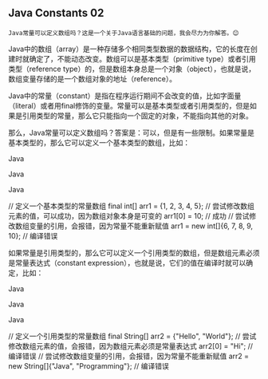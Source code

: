 ## Java Constants 02

`Java常量可以定义数组吗？这是一个关于Java语言基础的问题，我会尽力为你解答。😊`

Java中的数组（array）是一种存储多个相同类型数据的数据结构，它的长度在创建时就确定了，不能动态改变。数组可以是基本类型（primitive type）或者引用类型（reference type）的，但是数组本身总是一个对象（object），也就是说，数组变量存储的是一个数组对象的地址（reference）。

Java中的常量（constant）是指在程序运行期间不会改变的值，比如字面量（literal）或者用final修饰的变量。常量可以是基本类型或者引用类型的，但是如果是引用类型的常量，那么它只能指向一个固定的对象，不能指向其他的对象。

那么，Java常量可以定义数组吗？答案是：可以，但是有一些限制。如果常量是基本类型的，那么它可以定义一个基本类型的数组，比如：

Java

Java

Java

// 定义一个基本类型的常量数组
final int[] arr1 = {1, 2, 3, 4, 5};
// 尝试修改数组元素的值，可以成功，因为数组对象本身是可变的
arr1[0] = 10; // 成功
// 尝试修改数组变量的引用，会报错，因为常量不能重新赋值
arr1 = new int[]{6, 7, 8, 9, 10}; // 编译错误

如果常量是引用类型的，那么它可以定义一个引用类型的数组，但是数组元素必须是常量表达式（constant expression），也就是说，它们的值在编译时就可以确定，比如：

Java

Java

Java

// 定义一个引用类型的常量数组
final String[] arr2 = {"Hello", "World"};
// 尝试修改数组元素的值，会报错，因为数组元素必须是常量表达式
arr2[0] = "Hi"; // 编译错误
// 尝试修改数组变量的引用，会报错，因为常量不能重新赋值
arr2 = new String[]{"Java", "Programming"}; // 编译错误
